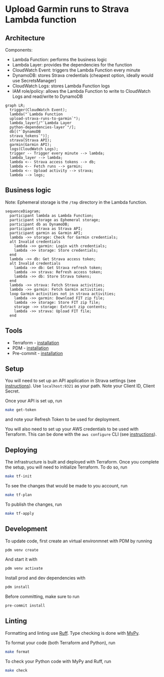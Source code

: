 # Upload Garmin runs to Strava Lambda function

## Architecture
Components:
* Lambda Function: performs the business logic
* Lambda Layer: provides the dependencies for the function
* CloudWatch Event: triggers the Lambda Function every minute
* DynamoDB: stores Strava credentials (cheapest option, ideally would use SecretsManager)
* CloudWatch Logs: stores Lambda Function logs
* IAM role/policy: allows the Lambda Function to write to CloudWatch Logs and read/write to DynamoDB

```mermaid
graph LR;
  trigger(CloudWatch Event);
  lambda("`Lambda Function
  upload-strava-runs-to-garmin`");
  lambda_layer[/"`Lambda Layer
  python-dependencies-layer`"/];
  db[("`DynamoDB
  strava_tokens`")];
  strava(Strava API);
  garmin(Garmin API);
  logs(CloudWatch Logs);
  trigger -- Trigger every minute --> lambda;
  lambda_layer --> lambda;
  lambda <-- Strava access tokens --> db;
  lambda <-- Fetch runs --> garmin;
  lambda <-- Upload activity --> strava;
  lambda --> logs;
```

## Business logic
Note: Ephemeral storage is the `/tmp` directory in the Lambda function.

```mermaid
sequenceDiagram;
  participant lambda as Lambda Function;
  participant storage as Ephemeral storage;
  participant db as DynamoDB;
  participant strava as Strava API;
  participant garmin as Garmin API;
  lambda ->> storage: Check for Garmin credentials;
  alt Invalid credentials
    lambda ->> garmin: Login with credentials;
    lambda ->> storage: Store credentials;
  end
  lambda ->> db: Get Strava access token;
  alt Invalid credentials
    lambda ->> db: Get Strava refresh token;
    lambda ->> strava: Refresh access token;
    lambda ->> db: Store Strava tokens;
  end
  lambda ->> strava: Fetch Strava activities;
  lambda ->> garmin: Fetch Garmin activities;
  loop Garmin activities not in strava activities;
    lambda ->> garmin: Download FIT zip file;
    lambda ->> storage: Store FIT zip file;
    storage ->> storage: Extract zip contents;
    lambda ->> strava: Upload FIT file;
  end
```

## Tools
* Terraform - [installation](https://developer.hashicorp.com/terraform/tutorials/aws-get-started/install-cli)
* PDM - [installation](https://pdm-project.org/latest/#recommended-installation-method)
* Pre-commit - [installation](https://pre-commit.com/#installation)

## Setup
You will need to set up an API application in Strava settings (see [instructions](https://developers.strava.com/docs/getting-started/#account)). Use `localhost:9321` as your path. Note your Client ID, Client Secret.

Once your API is set up, run
```bash
make get-token
```
and note your Refresh Token to be used for deployment.

You will also need to set up your AWS credentials to be used with Terraform. This can be done with the `aws configure` CLI (see [instructions](https://docs.aws.amazon.com/cli/latest/userguide/cli-chap-configure.html)).

## Deploying
The infrastructure is built and deployed with Terraform. Once you complete the setup, you will need to initialize Terraform. To do so, run
```bash
make tf-init
```

To see the changes that would be made to you account, run
```bash
make tf-plan
```

To publish the changes, run
```bash
make tf-apply
```

## Development
To update code, first create an virtual environmnet with PDM by running
```bash
pdm venv create
```
And start it with
```bash
pdm venv activate
```

Install prod and dev dependencies with
```bash
pdm install
```

Before committing, make sure to run
```bash
pre-commit install
```

## Linting
Formatting and linting use [Ruff](https://docs.astral.sh/ruff). Type checking is done with [MyPy](https://mypy.readthedocs.io/en/stable/).

To format your code (both Terraform and Python), run
```bash
make format
```

To check your Python code with MyPy and Ruff, run
```bash
make check
```
